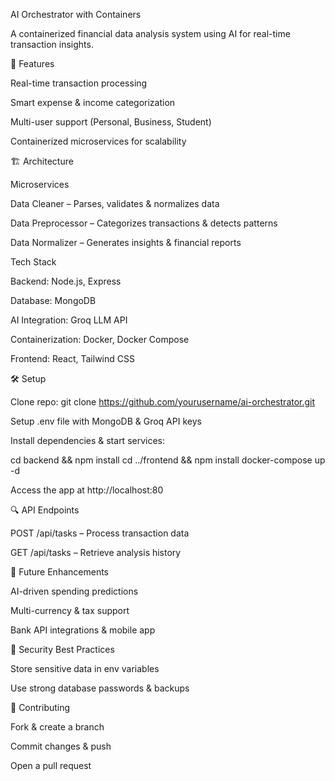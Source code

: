 AI Orchestrator with Containers

A containerized financial data analysis system using AI for real-time transaction insights.

🚀 Features

Real-time transaction processing

Smart expense & income categorization

Multi-user support (Personal, Business, Student)

Containerized microservices for scalability

🏗 Architecture

Microservices

Data Cleaner – Parses, validates & normalizes data

Data Preprocessor – Categorizes transactions & detects patterns

Data Normalizer – Generates insights & financial reports

Tech Stack

Backend: Node.js, Express

Database: MongoDB

AI Integration: Groq LLM API

Containerization: Docker, Docker Compose

Frontend: React, Tailwind CSS

🛠 Setup

Clone repo: git clone https://github.com/yourusername/ai-orchestrator.git

Setup .env file with MongoDB & Groq API keys

Install dependencies & start services:

cd backend && npm install
cd ../frontend && npm install
docker-compose up -d

Access the app at http://localhost:80

🔍 API Endpoints

POST /api/tasks – Process transaction data

GET /api/tasks – Retrieve analysis history

🔄 Future Enhancements

AI-driven spending predictions

Multi-currency & tax support

Bank API integrations & mobile app

🔐 Security Best Practices

Store sensitive data in env variables

Use strong database passwords & backups

👥 Contributing

Fork & create a branch

Commit changes & push

Open a pull request
